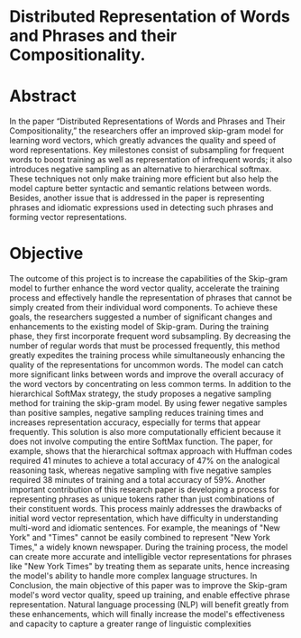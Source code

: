# Distributed Representation of Words and Phrases and their Compositionality.

# Abstract
In the paper “Distributed Representations of Words and Phrases and Their Compositionality,” the 
researchers offer an improved skip-gram model for learning word vectors, which greatly advances the 
quality and speed of word representations. Key milestones consist of subsampling for frequent words 
to boost training as well as representation of infrequent words; it also introduces negative sampling as 
an alternative to hierarchical softmax. These techniques not only make training more efficient but also 
help the model capture better syntactic and semantic relations between words. Besides, another issue 
that is addressed in the paper is representing phrases and idiomatic expressions used in detecting such 
phrases and forming vector representations.

# Objective
The outcome of this project is to increase the capabilities of the Skip-gram model to further enhance 
the word vector quality, accelerate the training process and effectively handle the representation of 
phrases that cannot be simply created from their individual word components.
To achieve these goals, the researchers suggested a number of significant changes and enhancements 
to the existing model of Skip-gram. During the training phase, they first incorporate frequent word 
subsampling. By decreasing the number of regular words that must be processed frequently, this method 
greatly expedites the training process while simultaneously enhancing the quality of the representations 
for uncommon words. The model can catch more significant links between words and improve the 
overall accuracy of the word vectors by concentrating on less common terms.
In addition to the hierarchical SoftMax strategy, the study proposes a negative sampling method for 
training the skip-gram model. By using fewer negative samples than positive samples, negative 
sampling reduces training times and increases representation accuracy, especially for terms that appear 
frequently. This solution is also more computationally efficient because it does not involve computing 
the entire SoftMax function. The paper, for example, shows that the hierarchical softmax approach with 
Huffman codes required 41 minutes to achieve a total accuracy of 47% on the analogical reasoning task, 
whereas negative sampling with five negative samples required 38 minutes of training and a total 
accuracy of 59%.
Another important contribution of this research paper is developing a process for representing 
phrases as unique tokens rather than just combinations of their constituent words. This process mainly 
addresses the drawbacks of initial word vector representation, which have difficulty in understanding 
multi-word and idiomatic sentences. For example, the meanings of "New York" and "Times" cannot be 
easily combined to represent "New York Times," a widely known newspaper. During the training 
process, the model can create more accurate and intelligible vector representations for phrases like 
"New York Times" by treating them as separate units, hence increasing the model's ability to handle 
more complex language structures.
In Conclusion, the main objective of this paper was to improve the Skip-gram model's word vector 
quality, speed up training, and enable effective phrase representation. Natural language processing
(NLP) will benefit greatly from these enhancements, which will finally increase the model's 
effectiveness and capacity to capture a greater range of linguistic complexities
